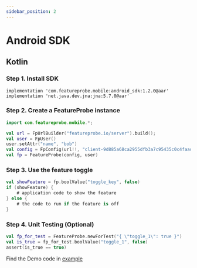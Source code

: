 ```yaml
---
sidebar_position: 2
---
```


# Android SDK

## Kotlin

### Step 1. Install SDK

```shel
implementation 'com.featureprobe.mobile:android_sdk:1.2.0@aar'
implementation 'net.java.dev.jna:jna:5.7.0@aar'
```

### Step 2. Create a FeatureProbe instance

```kotlin
import com.featureprobe.mobile.*;

val url = FpUrlBuilder("featureprobe.io/server").build();
val user = FpUser()
user.setAttr("name", "bob")
val config = FpConfig(url!!, "client-9d885a68ca2955dfb3a7c95435c0c4faad70b50d", 10u, true)
val fp = FeatureProbe(config, user)
```

### Step 3.  Use the feature toggle

``` kotlin
val showFeature = fp.boolValue("toggle_key", false)
if (showFeature) {
    # application code to show the feature
} else {
    # the code to run if the feature is off
}
```

### Step 4. Unit Testing (Optional)

```kotlin
val fp_for_test = FeatureProbe.newForTest("{ \"toggle_1\": true }")
val is_true = fp_for_test.boolValue("toggle_1", false)
assert(is_true == true)
```

Find the Demo code in [example](https://github.com/FeatureProbe/client-sdk-mobile/tree/main/sdk-android/app)
